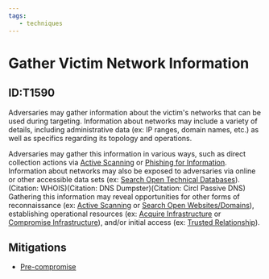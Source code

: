 ```yaml
---
tags:
   - techniques
---
```

# Gather Victim Network Information
## ID:T1590
Adversaries may gather information about the victim's networks that can be used during targeting. Information about networks may include a variety of details, including administrative data (ex: IP ranges, domain names, etc.) as well as specifics regarding its topology and operations.

Adversaries may gather this information in various ways, such as direct collection actions via [Active Scanning](techniques/T1595) or [Phishing for Information](techniques/T1598). Information about networks may also be exposed to adversaries via online or other accessible data sets (ex: [Search Open Technical Databases](techniques/T1596)).(Citation: WHOIS)(Citation: DNS Dumpster)(Citation: Circl Passive DNS) Gathering this information may reveal opportunities for other forms of reconnaissance (ex: [Active Scanning](techniques/T1595) or [Search Open Websites/Domains](techniques/T1593)), establishing operational resources (ex: [Acquire Infrastructure](techniques/T1583) or [Compromise Infrastructure](techniques/T1584)), and/or initial access (ex: [Trusted Relationship](techniques/T1199)).
## Mitigations
* [Pre-compromise](mitigations/M1056)
